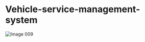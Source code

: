 # Vehicle-service-management-system

![Image 009](https://user-images.githubusercontent.com/87061060/161817445-6927fc66-64f6-41bb-89ee-0e4d75db18c2.png)
